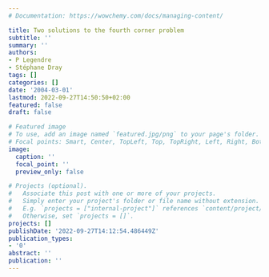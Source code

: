 ```yaml
---
# Documentation: https://wowchemy.com/docs/managing-content/

title: Two solutions to the fourth corner problem
subtitle: ''
summary: ''
authors:
- P Legendre
- Stéphane Dray
tags: []
categories: []
date: '2004-03-01'
lastmod: 2022-09-27T14:50:50+02:00
featured: false
draft: false

# Featured image
# To use, add an image named `featured.jpg/png` to your page's folder.
# Focal points: Smart, Center, TopLeft, Top, TopRight, Left, Right, BottomLeft, Bottom, BottomRight.
image:
  caption: ''
  focal_point: ''
  preview_only: false

# Projects (optional).
#   Associate this post with one or more of your projects.
#   Simply enter your project's folder or file name without extension.
#   E.g. `projects = ["internal-project"]` references `content/project/deep-learning/index.md`.
#   Otherwise, set `projects = []`.
projects: []
publishDate: '2022-09-27T14:12:54.486449Z'
publication_types:
- '0'
abstract: ''
publication: ''
---
```

